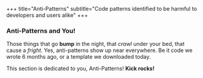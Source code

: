 +++
title="Anti-Patterns"
subtitle="Code patterns identified to be harmful to developers and users alike"
+++

### Anti-Patterns and You!

Those things that go **bump** in the night, that _crawl_ under your bed, that cause a _fright_. Yes, anti-patterns show up near everywhere. Be it code we wrote 6 months ago, or a template we downloaded today.

This section is dedicated to you, Anti-Patterns! **Kick rocks!**
